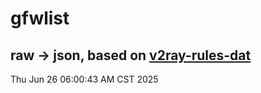 # gfwlist
## raw -> json, based on [v2ray-rules-dat](https://github.com/Loyalsoldier/v2ray-rules-dat)
Thu Jun 26 06:00:43 AM CST 2025

